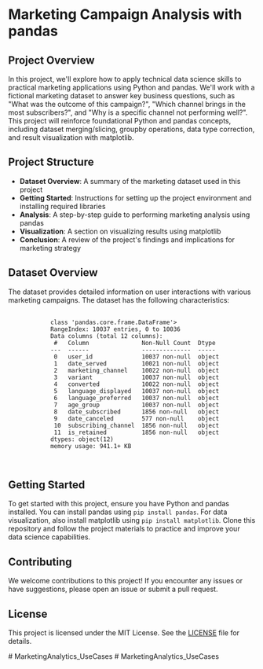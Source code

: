 <!DOCTYPE html>
<html lang="en">
<head>
    <meta charset="UTF-8">
    <meta name="viewport" content="width=device-width, initial-scale=1.0">
    <title>Marketing Campaign Analysis with pandas</title>
</head>
<body>
    <h1>Marketing Campaign Analysis with pandas</h1>
    <h2>Project Overview</h2>
    <p>In this project, we'll explore how to apply technical data science skills to practical marketing applications using Python and pandas. We'll work with a fictional marketing dataset to answer key business questions, such as "What was the outcome of this campaign?", "Which channel brings in the most subscribers?", and "Why is a specific channel not performing well?". This project will reinforce foundational Python and pandas concepts, including dataset merging/slicing, groupby operations, data type correction, and result visualization with matplotlib.</p>
    <h2>Project Structure</h2>
    <ul>
        <li><strong>Dataset Overview</strong>: A summary of the marketing dataset used in this project</li>
        <li><strong>Getting Started</strong>: Instructions for setting up the project environment and installing required libraries</li>
        <li><strong>Analysis</strong>: A step-by-step guide to performing marketing analysis using pandas</li>
        <li><strong>Visualization</strong>: A section on visualizing results using matplotlib</li>
        <li><strong>Conclusion</strong>: A review of the project's findings and implications for marketing strategy</li>
    </ul>
    <h2>Dataset Overview</h2>
    <p>The dataset provides detailed information on user interactions with various marketing campaigns. The dataset has the following characteristics:</p>
    <pre>
        <code>
            class 'pandas.core.frame.DataFrame'>
            RangeIndex: 10037 entries, 0 to 10036
            Data columns (total 12 columns):
             #   Column               Non-Null Count  Dtype 
            ---  ------               --------------  ----- 
             0   user_id              10037 non-null  object
             1   date_served          10021 non-null  object
             2   marketing_channel    10022 non-null  object
             3   variant              10037 non-null  object
             4   converted            10022 non-null  object
             5   language_displayed   10037 non-null  object
             6   language_preferred   10037 non-null  object
             7   age_group            10037 non-null  object
             8   date_subscribed      1856 non-null   object
             9   date_canceled        577 non-null    object
             10  subscribing_channel  1856 non-null   object
             11  is_retained          1856 non-null   object
            dtypes: object(12)
            memory usage: 941.1+ KB
        </code>
    </pre>
    <h2>Getting Started</h2>
    <p>To get started with this project, ensure you have Python and pandas installed. You can install pandas using <code>pip install pandas</code>. For data visualization, also install matplotlib using <code>pip install matplotlib</code>. Clone this repository and follow the project materials to practice and improve your data science capabilities.</p>
    <h2>Contributing</h2>
    <p>We welcome contributions to this project! If you encounter any issues or have suggestions, please open an issue or submit a pull request.</p>
    <h2>License</h2>
    <p>This project is licensed under the MIT License. See the <a href="LICENSE">LICENSE</a> file for details.</p>
</body>
</html># MarketingAnalytics_UseCases
# MarketingAnalytics_UseCases
